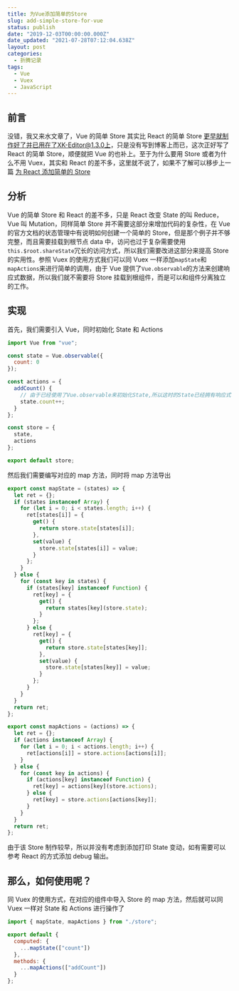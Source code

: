 ```yaml
---
title: 为Vue添加简单的Store
slug: add-simple-store-for-vue
status: publish
date: "2019-12-03T00:00:00.000Z"
date_updated: "2021-07-28T07:12:04.638Z"
layout: post
categories:
  - 折腾记录
tags:
  - Vue
  - Vuex
  - JavaScript
---
```


## 前言

没错，我又来水文章了，Vue 的简单 Store 其实比 React 的简单 Store 更早就制作好了并已用在了XK-Editor@1.3.0上，只是没有写到博客上而已，这次正好写了 React 的简单 Store，顺便就把 Vue 的也补上。至于为什么要用 Store 或者为什么不用 Vuex，其实和 React 的差不多，这里就不说了，如果不了解可以移步上一篇 [为 React 添加简单的 Store](https://blog.ixk.me/add-simple-store-for-react.html)

## 分析

Vue 的简单 Store 和 React 的差不多，只是 React 改变 State 的叫 Reduce，Vue 叫 Mutation，同样简单 Store 并不需要这部分来增加代码的复杂性，在 Vue 的官方文档的状态管理中有说明如何创建一个简单的 Store，但是那个例子并不够完整，而且需要挂载到根节点 data 中，访问也过于复杂需要使用`this.$root.shareState`冗长的访问方式，所以我们需要改进这部分来提高 Store 的实用性。参照 Vuex 的使用方式我们可以同 Vuex 一样添加`mapState`和`mapActions`来进行简单的调用，由于 Vue 提供了`Vue.observable`的方法来创建响应式数据，所以我们就不需要将 Store 挂载到根组件，而是可以和组件分离独立的工作。

## 实现

首先，我们需要引入 Vue，同时初始化 State 和 Actions

```javascript
import Vue from "vue";

const state = Vue.observable({
  count: 0
});

const actions = {
  addCount() {
    // 由于已经使用了Vue.observable来初始化State,所以这时的State已经拥有响应式，所以可以直接对其进行修改
    state.count++;
  }
};

const store = {
  state,
  actions
};

export default store;
```

然后我们需要编写对应的 map 方法，同时将 map 方法导出

```javascript
export const mapState = (states) => {
  let ret = {};
  if (states instanceof Array) {
    for (let i = 0; i < states.length; i++) {
      ret[states[i]] = {
        get() {
          return store.state[states[i]];
        },
        set(value) {
          store.state[states[i]] = value;
        }
      };
    }
  } else {
    for (const key in states) {
      if (states[key] instanceof Function) {
        ret[key] = {
          get() {
            return states[key](store.state);
          }
        };
      } else {
        ret[key] = {
          get() {
            return store.state[states[key]];
          },
          set(value) {
            store.state[states[key]] = value;
          }
        };
      }
    }
  }
  return ret;
};

export const mapActions = (actions) => {
  let ret = {};
  if (actions instanceof Array) {
    for (let i = 0; i < actions.length; i++) {
      ret[actions[i]] = store.actions[actions[i]];
    }
  } else {
    for (const key in actions) {
      if (actions[key] instanceof Function) {
        ret[key] = actions[key](store.actions);
      } else {
        ret[key] = store.actions[actions[key]];
      }
    }
  }
  return ret;
};
```

由于该 Store 制作较早，所以并没有考虑到添加打印 State 变动，如有需要可以参考 React 的方式添加 debug 输出。

## 那么，如何使用呢？

同 Vuex 的使用方式，在对应的组件中导入 Store 的 map 方法，然后就可以同 Vuex 一样对 State 和 Actions 进行操作了

```javascript
import { mapState, mapActions } from "./store";

export default {
  computed: {
    ...mapState(["count"])
  },
  methods: {
    ...mapActions(["addCount"])
  }
};
```
